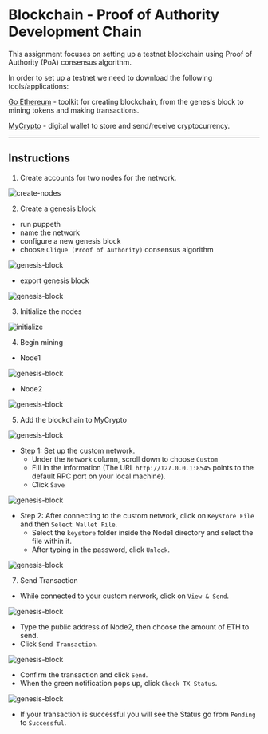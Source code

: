 # Blockchain - Proof of Authority Development Chain

This assignment focuses on setting up a testnet blockchain using Proof of Authority (PoA) consensus algorithm.

In order to set up a testnet we need to download the following tools/applications:

[Go Ethereum](https://geth.ethereum.org/downloads/) - toolkit for creating blockchain, from the genesis block to mining tokens and making transactions.   

[MyCrypto](https://www.mycrypto.com/) - digital wallet to store and send/receive cryptocurrency.

---

## Instructions

1. Create accounts for two nodes for the network.

![create-nodes](Screenshots/nodes.png)

2. Create a genesis block

  * run puppeth
  * name the network
  * configure a new genesis block
  * choose `Clique (Proof of Authority)` consensus algorithm
  
![genesis-block](Screenshots/genesis_block.png)

  * export genesis block
  
![genesis-block](Screenshots/configuration.png)


3. Initialize the nodes

![initialize](Screenshots/init.png)

4. Begin mining

  * Node1
  
![genesis-block](Screenshots/node1_mine.png)

  * Node2
  
![genesis-block](Screenshots/node2_mine.png)

5. Add the blockchain to MyCrypto

![genesis-block](Screenshots/change_network.png)

 * Step 1: Set up the custom network. 
   * Under the `Network` column, scroll down to choose `Custom`
   * Fill in the information (The URL `http://127.0.0.1:8545` points to the default RPC port on your local machine).
   * Click `Save`
   
![genesis-block](Screenshots/custom_node.png)

 * Step 2: After connecting to the custom network, click on `Keystore File` and then `Select Wallet File`.
    * Select the `keystore` folder inside the Node1 directory and select the file within it.
    * After typing in the password, click `Unlock`.
    
![genesis-block](Screenshots/unlock_keystone.png)

7. Send Transaction

  * While connected to your custom nerwork, click on `View & Send`.

![genesis-block](Screenshots/send.png)

 * Type the public address of Node2, then choose the amount of ETH to send.
 * Click `Send Transaction`.
 
![genesis-block](Screenshots/confirm_transaction.png)

* Confirm the transaction and click `Send`.
* When the green notification pops up, click `Check TX Status`.

![genesis-block](Screenshots/transaction_status.png)

* If your transaction is successful you will see the Status go from `Pending` to `Successful`.





